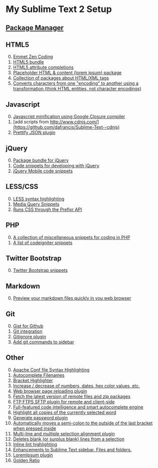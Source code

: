 My Sublime Text 2 Setup
==========

[Package Manager](https://github.com/wbond/sublime_package_control)
----------

HTML5
----------
0. [Emmet Zen Coding](https://github.com/sergeche/emmet-sublime)
1. [HTML5 bundle](https://github.com/mrmartineau/HTML5)
2. [HTML5 attribute completions](https://github.com/agibsonsw/HTMLAttributes)
3. [Placeholder HTML & content (lorem ipsum) package](https://github.com/mrmartineau/Placeholders)
4. [Collection of packages about HTML/XML tags](https://github.com/SublimeText/Tag)
5. [Converts characters from one "encoding" to another using a transformation (think HTML entities, not character encodings)](https://github.com/colinta/SublimeStringEncode)


Javascript
----------
0. [Javascript minification using Google Closure compiler](https://github.com/cgutierrez/JsMinifier)
1. [add scripts from http://www.cdnjs.com/](https://github.com/dafrancis/Sublime-Text--cdnjs)
2. [Prettify JSON plugin](https://github.com/dzhibas/SublimePrettyJson)


jQuery
----------
0. [Package bundle for jQuery](https://github.com/SublimeText/jQuery)
1. [Code snippets for developing with jQuery](https://github.com/aaronpowell/sublime-jquery-snippets)
2. [jQuery Mobile code snippets](https://github.com/devtellect/sublime-jquery-mobile-snippets)


LESS/CSS
----------
0. [LESS syntax highlighting](https://github.com/danro/LESS-sublime)
1. [Media Query Snippets](https://github.com/davezatch/Media-Query-Snippets)
2. [Runs CSS through the Prefixr API](https://github.com/wbond/sublime_prefixr)


PHP
----------
0. [A collection of miscellaneous snippets for coding in PHP](https://github.com/stuartherbert/sublime-phpsnippets)
1. [A list of codeigniter snippets](https://github.com/mpmont/ci-snippets)


Twitter Bootstrap
----------
0. [Twitter Bootstrap snippets](https://github.com/devtellect/sublime-twitter-bootstrap-snippets)


Markdown
----------
0. [Preview your markdown files quickly in you web browser](https://github.com/revolunet/sublimetext-markdown-preview)


Git
----------
0. [Gist for Github](https://github.com/condemil/Gist)
1. [Git integration](https://github.com/kemayo/sublime-text-2-git)
2. [Gitignore plugin](https://github.com/theadamlt/Sublime-Gitignore)
3. [Add git commands to sidebar](https://github.com/SublimeText/SideBarGit)


Other
----------

0. [Apache Conf file Syntax Highlighting](https://github.com/colinta/ApacheConf.tmLanguage)
1. [Autocomplete Filenames](https://github.com/BoundInCode/AutoFileName)
2. [Bracket Highlighter](https://github.com/facelessuser/BracketHighlighter)
3. [Increase / decrease of numbers, dates, hex color values, etc.](https://github.com/rmaksim/Sublime-Text-2-Inc-Dec-Value)
4. [Web browser page reloading plugin](https://github.com/dz0ny/LiveReload-sublimetext2)
5. [Fetch the latest version of remote files and zip packages](https://github.com/weslly/Nettuts-Fetch)
6. [FTP,FTPS,SFTP plugin for remote and client-side ](http://wbond.net/sublime_packages/sftp)
7. [Full-featured code intelligence and smart autocomplete engine](https://github.com/Kronuz/SublimeCodeIntel)
8. [Highlight all copies of the currently selected word](https://github.com/SublimeText/WordHighlight)
9. [Generate password plugin](https://github.com/mhau/GeneratePassword)
10. [Automatically moves a semi-colon to the outside of the last bracket when pressed inside](https://github.com/LewisW/SublimeAutoSemiColon)
11. [Multi-line and multiple selection alignment plugin](https://github.com/wbond/sublime_alignment)
12. [Deletes blank (or surplus blank) lines from a selection](https://github.com/NicholasBuse/sublime_DeleteBlankLines)
13. [Inline lint highlighting](https://github.com/SublimeLinter/SublimeLinter)
14. [Enhancements to Sublime Text sidebar. Files and folders.](https://github.com/titoBouzout/SideBarEnhancements)
15. [LoremIpsum plugin](https://github.com/billymoon/LoremIpsum)
16. [Golden Ratio](https://github.com/roadhump/GoldenRatio)
